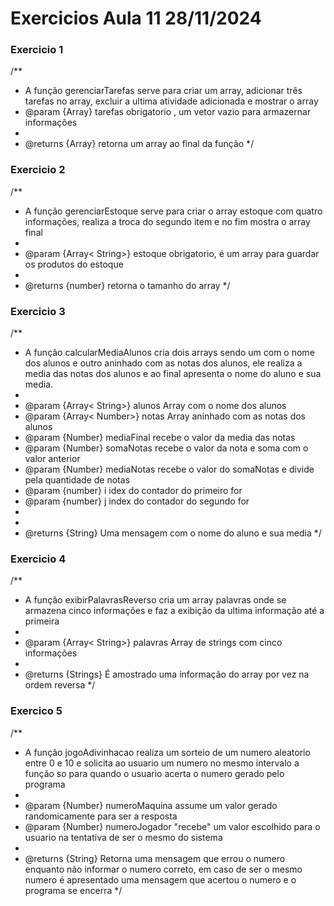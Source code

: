 # Exercicios Aula 11 28/11/2024

### Exercicio 1
/**
 * A função gerenciarTarefas serve para criar um array, adicionar três tarefas no array, excluir a ultima atividade adicionada e mostrar o array
* @param {Array<String>} tarefas obrigatorio , um vetor vazio para armazernar informações
*
* @returns {Array<String>} retorna um array ao final da função
*/

### Exercicio 2

/**
* A função gerenciarEstoque serve para criar o array estoque com quatro informações, realiza a troca do segundo item e no fim mostra o array final
*
* @param {Array< String>} estoque obrigatorio, é um array para guardar os produtos do estoque
*
* @returns {number} retorna o tamanho do array
*/

### Exercicio 3

/**
* A função calcularMediaAlunos cria dois arrays sendo um com o nome dos alunos e outro aninhado com as notas dos alunos, ele realiza a media das notas dos alunos e ao final apresenta o nome do aluno e sua media.
*
* @param {Array< String>} alunos Array com o nome dos alunos
* @param {Array< Number>} notas Array aninhado com as notas dos alunos
* @param {Number} mediaFinal recebe o valor da media das notas
* @param {Number} somaNotas recebe o valor da nota e soma com o valor anterior
* @param {Number} mediaNotas recebe o valor do somaNotas e divide pela quantidade de notas
* @param {number} i idex do contador do primeiro for
* @param {number} j index do contador do segundo for
* 
*
* @returns {String} Uma mensagem com o nome do aluno e sua media
*/

### Exercicio 4

/**
* A função exibirPalavrasReverso cria um array palavras onde se armazena cinco informações e faz a exibição da ultima informação até a primeira
*
* @param {Array< String>} palavras Array de strings com cinco informações 
*
* @returns {Strings} É amostrado uma informação do array por vez na ordem reversa
*/

### Exercico 5

/**
* A função jogoAdivinhacao realiza um sorteio de um numero aleatorio entre 0 e 10 e solicita ao usuario um numero no mesmo intervalo a função so para quando o usuario acerta o numero gerado pelo programa
*
* @param {Number} numeroMaquina assume um valor gerado randomicamente para ser a resposta
* @param {Number} numeroJogador "recebe" um valor escolhido para o usuario na tentativa de ser o mesmo do sistema
*
* @returns {String} Retorna uma mensagem que errou o numero enquanto não informar o numero correto, em caso de ser o mesmo numero é apresentado uma mensagem que acertou o numero e o programa se encerra
*/
